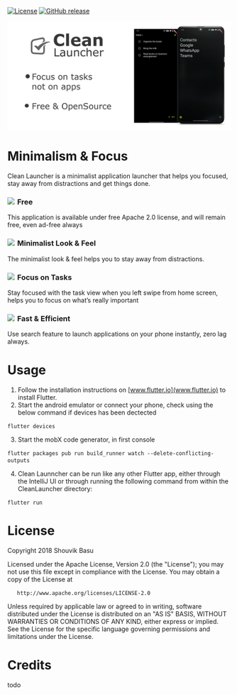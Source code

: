 [![License](https://img.shields.io/badge/License-Apache%202.0-blue.svg)](https://opensource.org/licenses/Apache-2.0)
[![GitHub release](https://img.shields.io/github/release/clean-apps/CleanLauncher.svg)](https://github.com/clean-apps/CleanLauncher/releases/latest)

<p align="center">
<img src="https://github.com/clean-apps/CleanLauncher/raw/master/marketing/feature-gh.png?raw=true" width="800"/>
</p>

# Minimalism & Focus

Clean Launcher is a minimalist application launcher that helps you focused, stay away from distractions and get things done.

### <img src="https://use.fontawesome.com/releases/v5.1.0/svgs/solid/bullseye.svg" width="22" align="left" />Free
This application is available under free Apache 2.0 license, and will remain free, even ad-free always


### <img src="https://use.fontawesome.com/releases/v5.1.0/svgs/solid/bullseye.svg" width="22" align="left" />Minimalist Look & Feel
The minimalist look & feel helps you to stay away from distractions.


### <img src="https://use.fontawesome.com/releases/v5.1.0/svgs/solid/bullseye.svg" width="22" align="left" />Focus on Tasks
Stay focused with the task view when you left swipe from home screen, helps you to focus on what’s really important


### <img src="https://use.fontawesome.com/releases/v5.1.0/svgs/solid/bullseye.svg" width="22" align="left" />Fast & Efficient
Use search feature to launch applications on your phone instantly, zero lag always.


# Usage

1. Follow the installation instructions on [www.flutter.io](www.flutter.io) to install Flutter.
2. Start the android emulator or connect your phone, check using the below command if devices has been dectected
```
flutter devices
```
3. Start the mobX code generator, in first console
```
flutter packages pub run build_runner watch --delete-conflicting-outputs
```

4. Clean Launncher can be run like any other Flutter app, either through the IntelliJ UI or through running the following command from within the CleanLauncher directory:
```
flutter run
```

# License

Copyright 2018 Shouvik Basu

   Licensed under the Apache License, Version 2.0 (the "License");
   you may not use this file except in compliance with the License.
   You may obtain a copy of the License at

       http://www.apache.org/licenses/LICENSE-2.0

   Unless required by applicable law or agreed to in writing, software
   distributed under the License is distributed on an "AS IS" BASIS,
   WITHOUT WARRANTIES OR CONDITIONS OF ANY KIND, either express or implied.
   See the License for the specific language governing permissions and
limitations under the License.

# Credits

todo
